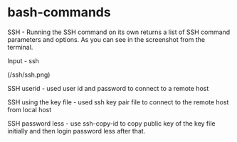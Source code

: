 # bash-commands

SSH - Running the SSH command on its own returns a list of SSH command parameters and options. As you can see in the screenshot from the terminal.

Input - ssh 

(/ssh/ssh.png) 

SSH userid - used user id and password to connect to a remote host

SSH using the key file - used ssh key pair file to connect to the remote host from local host

SSH password less - use ssh-copy-id to copy public key of the key file initially and then login password less after that.